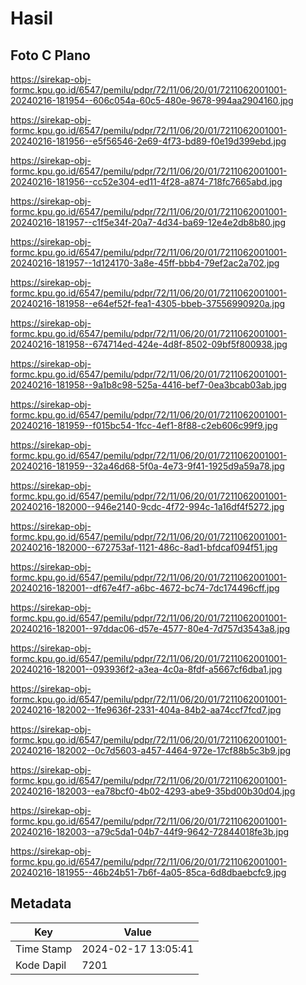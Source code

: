 # Hasil

## Foto C Plano

https://sirekap-obj-formc.kpu.go.id/6547/pemilu/pdpr/72/11/06/20/01/7211062001001-20240216-181954--606c054a-60c5-480e-9678-994aa2904160.jpg

https://sirekap-obj-formc.kpu.go.id/6547/pemilu/pdpr/72/11/06/20/01/7211062001001-20240216-181956--e5f56546-2e69-4f73-bd89-f0e19d399ebd.jpg

https://sirekap-obj-formc.kpu.go.id/6547/pemilu/pdpr/72/11/06/20/01/7211062001001-20240216-181956--cc52e304-ed11-4f28-a874-718fc7665abd.jpg

https://sirekap-obj-formc.kpu.go.id/6547/pemilu/pdpr/72/11/06/20/01/7211062001001-20240216-181957--c1f5e34f-20a7-4d34-ba69-12e4e2db8b80.jpg

https://sirekap-obj-formc.kpu.go.id/6547/pemilu/pdpr/72/11/06/20/01/7211062001001-20240216-181957--1d124170-3a8e-45ff-bbb4-79ef2ac2a702.jpg

https://sirekap-obj-formc.kpu.go.id/6547/pemilu/pdpr/72/11/06/20/01/7211062001001-20240216-181958--e64ef52f-fea1-4305-bbeb-37556990920a.jpg

https://sirekap-obj-formc.kpu.go.id/6547/pemilu/pdpr/72/11/06/20/01/7211062001001-20240216-181958--674714ed-424e-4d8f-8502-09bf5f800938.jpg

https://sirekap-obj-formc.kpu.go.id/6547/pemilu/pdpr/72/11/06/20/01/7211062001001-20240216-181958--9a1b8c98-525a-4416-bef7-0ea3bcab03ab.jpg

https://sirekap-obj-formc.kpu.go.id/6547/pemilu/pdpr/72/11/06/20/01/7211062001001-20240216-181959--f015bc54-1fcc-4ef1-8f88-c2eb606c99f9.jpg

https://sirekap-obj-formc.kpu.go.id/6547/pemilu/pdpr/72/11/06/20/01/7211062001001-20240216-181959--32a46d68-5f0a-4e73-9f41-1925d9a59a78.jpg

https://sirekap-obj-formc.kpu.go.id/6547/pemilu/pdpr/72/11/06/20/01/7211062001001-20240216-182000--946e2140-9cdc-4f72-994c-1a16df4f5272.jpg

https://sirekap-obj-formc.kpu.go.id/6547/pemilu/pdpr/72/11/06/20/01/7211062001001-20240216-182000--672753af-1121-486c-8ad1-bfdcaf094f51.jpg

https://sirekap-obj-formc.kpu.go.id/6547/pemilu/pdpr/72/11/06/20/01/7211062001001-20240216-182001--df67e4f7-a6bc-4672-bc74-7dc174496cff.jpg

https://sirekap-obj-formc.kpu.go.id/6547/pemilu/pdpr/72/11/06/20/01/7211062001001-20240216-182001--97ddac06-d57e-4577-80e4-7d757d3543a8.jpg

https://sirekap-obj-formc.kpu.go.id/6547/pemilu/pdpr/72/11/06/20/01/7211062001001-20240216-182001--093936f2-a3ea-4c0a-8fdf-a5667cf6dba1.jpg

https://sirekap-obj-formc.kpu.go.id/6547/pemilu/pdpr/72/11/06/20/01/7211062001001-20240216-182002--1fe9636f-2331-404a-84b2-aa74ccf7fcd7.jpg

https://sirekap-obj-formc.kpu.go.id/6547/pemilu/pdpr/72/11/06/20/01/7211062001001-20240216-182002--0c7d5603-a457-4464-972e-17cf88b5c3b9.jpg

https://sirekap-obj-formc.kpu.go.id/6547/pemilu/pdpr/72/11/06/20/01/7211062001001-20240216-182003--ea78bcf0-4b02-4293-abe9-35bd00b30d04.jpg

https://sirekap-obj-formc.kpu.go.id/6547/pemilu/pdpr/72/11/06/20/01/7211062001001-20240216-182003--a79c5da1-04b7-44f9-9642-72844018fe3b.jpg

https://sirekap-obj-formc.kpu.go.id/6547/pemilu/pdpr/72/11/06/20/01/7211062001001-20240216-181955--46b24b51-7b6f-4a05-85ca-6d8dbaebcfc9.jpg


## Metadata

| Key        | Value               |
| ---------- | ------------------- |
| Time Stamp | 2024-02-17 13:05:41 |
| Kode Dapil | 7201                |



